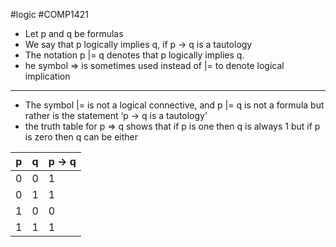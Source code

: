 #logic #COMP1421 
- Let p and q be formulas
- We say that p logically implies q, if p → q is a tautology
- The notation p |= q denotes that p logically implies q.
- he symbol ⇒ is sometimes used instead of |= to denote logical implication
---
- The symbol |= is not a logical connective, and p |= q is not a formula but rather is the statement ‘p → q is a tautology’
- the truth table for p => q shows that if p is one then q is always 1 but if p is zero then q can be either

| p   | q   | p -> q |
| --- | --- | ------ |
| 0   | 0   | 1      |
| 0   | 1   | 1      |
| 1   | 0   | 0      |
| 1   | 1   | 1      |


